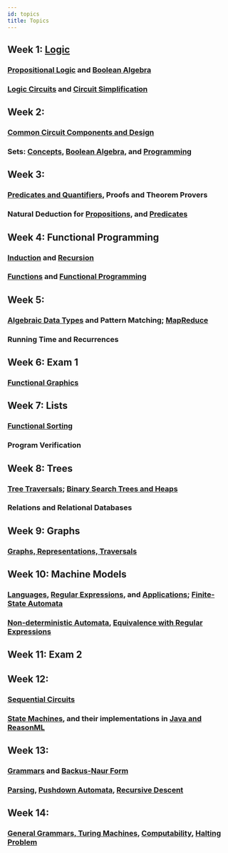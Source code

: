 ```yaml
---
id: topics
title: Topics
---
```


## Week 1: [Logic](logic/intro.md)
### [Propositional Logic](logic/props.md) and [Boolean Algebra](logic/boolean.md)

### [Logic Circuits](logic/circuits.md) and [Circuit Simplification](logic/simplify.md)

## Week 2:
### [Common Circuit Components and Design](logic/components.md)

### Sets: [Concepts](sets/concepts.md), [Boolean Algebra](sets/algebra.md), and [Programming](sets/programming.md)

## Week 3:
### [Predicates and Quantifiers](logic/preds.md), Proofs and Theorem Provers

### Natural Deduction for [Propositions](logic/deduction.md), and [Predicates](logic/pred-deduction.md)

## Week 4: Functional Programming
### [Induction](logic/induction.md) and [Recursion](logic/recursion.md)

### [Functions](sets/functions.md) and [Functional Programming](fp/intro.md)

## Week 5:
### [Algebraic Data Types](fp/types.md) and Pattern Matching; [MapReduce](fp/map-reduce.md)

### Running Time and Recurrences

## Week 6: Exam 1

### [Functional Graphics](fp/doodle.md)

## Week 7: Lists
### [Functional Sorting](ds/lists.md)

### Program Verification

## Week 8: Trees
### [Tree Traversals](ds/trees.md); [Binary Search Trees and Heaps](ds/bst.md)

### Relations and Relational Databases

## Week 9: Graphs
### [Graphs, Representations, Traversals](ds/graphs.md)

## Week 10: Machine Models
### [Languages](lang/languages.md), [Regular Expressions](lang/regexp.md), and [Applications](lang/regexpapp.md); [Finite-State Automata](lang/fsa.md)

### [Non-deterministic Automata](lang/nfa.md), [Equivalence with Regular Expressions](fsareg.md)

## Week 11: Exam 2

## Week 12:
### [Sequential Circuits](logic/sequential.md)

### [State Machines](logic/state.md), and their implementations in [Java and ReasonML](fp/state.md)

## Week 13:
### [Grammars](lang/cfg.md) and [Backus-Naur Form](lang/bnf.md)

### [Parsing](lang/parsing.md), [Pushdown Automata](lang/pda.md), [Recursive Descent](fp/parser-comb.md)

## Week 14:
### [General Grammars, Turing Machines](lang/tm.md), [Computability](lang/computability.md), [Halting Problem](lang/halting.md)